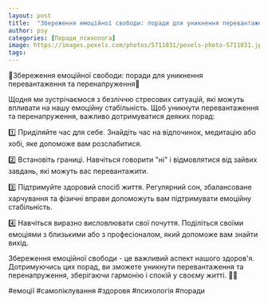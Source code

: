 ```yaml
---
layout: post
title:  "Збереження емоційної свободи: поради для уникнення перевантаження та перенапруження."
author: psy
categories: [Поради_психолога]
image: https://images.pexels.com/photos/5711031/pexels-photo-5711031.jpeg?auto=compress&cs=tinysrgb&fit=crop&h=627&w=1200
tags: 
---
```


🌿Збереження емоційної свободи: поради для уникнення перевантаження та перенапруження🌿

Щодня ми зустрічаємося з безліччю стресових ситуацій, які можуть впливати на нашу емоційну стабільність. Щоб уникнути перевантаження та перенапруження, важливо дотримуватися деяких порад:

1️⃣ Приділяйте час для себе. Знайдіть час на відпочинок, медитацію або хобі, яке допоможе вам розслабитися.

2️⃣ Встановіть границі. Навчіться говорити "ні" і відмовлятися від зайвих завдань, які можуть вас перевантажити.

3️⃣ Підтримуйте здоровий спосіб життя. Регулярний сон, збалансоване харчування та фізичні вправи допоможуть вам підтримувати емоційну стабільність.

4️⃣ Навчіться виразно висловлювати свої почуття. Поділіться своїми емоціями з близькими або з професіоналом, який допоможе вам знайти вихід.

Збереження емоційної свободи - це важливий аспект нашого здоров'я. Дотримуючись цих порад, ви зможете уникнути перевантаження та перенапруження, зберігаючи гармонію і спокій у своєму житті. 🌸🌟

#емоції #самопіклування #здоровя #психологія #поради


